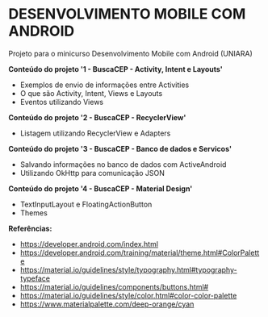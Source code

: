 # DESENVOLVIMENTO MOBILE COM ANDROID
Projeto para o minicurso Desenvolvimento Mobile com Android (UNIARA)

<b>Conteúdo do projeto '1 - BuscaCEP - Activity, Intent e Layouts'</b>
- Exemplos de envio de informações entre Activities
- O que são Activity, Intent, Views e Layouts
- Eventos utilizando Views
  
<b>Conteúdo do projeto '2 - BuscaCEP - RecyclerView'</b>
- Listagem utilizando RecyclerView e Adapters

<b>Conteúdo do projeto '3 - BuscaCEP - Banco de dados e Servicos'</b>
- Salvando informações no banco de dados com ActiveAndroid
- Utilizando OkHttp para comunicação JSON
  
<b>Conteúdo do projeto '4 - BuscaCEP - Material Design'</b>
- TextInputLayout e FloatingActionButton
- Themes
  
<b>Referências:</b>
  - https://developer.android.com/index.html
  - https://developer.android.com/training/material/theme.html#ColorPalette
  - https://material.io/guidelines/style/typography.html#typography-typeface
  - https://material.io/guidelines/components/buttons.html#
  - https://material.io/guidelines/style/color.html#color-color-palette
  - https://www.materialpalette.com/deep-orange/cyan
